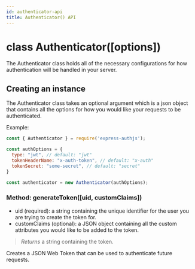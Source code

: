 ```yaml
---
id: authenticator-api
title: Authenticator() API
---
```


# class Authenticator([options])
The Authenticator class holds all of the necessary configurations for how authentication will be handled in your server.

## Creating an instance
The Authenticator class takes an optional argument which is a json object that contains all the options for how you would like your requests to be authenticated.

Example:
```js
const { Authenticator } = require('express-authjs');

const authOptions = {
  type: "jwt", // default: "jwt"
  tokenHeaderName: "x-auth-token", // default: "x-auth"
  tokenSecret: "some-secret", // default: "secret"
}

const authenticator = new Authenticator(authOptions);
```

### Method: generateToken([uid, customClaims])
- uid (required): a string containing the unique identifier for the user you are trying to create the token for.
- customClaims (optional): a JSON object containing all the custom attributes you would like to be added to the token.

> *Returns* a string containing the token.

Creates a JSON Web Token that can be used to authenticate future requests.

